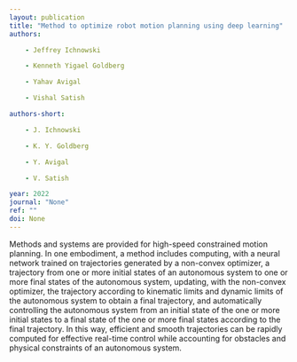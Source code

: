 ```yaml
---
layout: publication
title: "Method to optimize robot motion planning using deep learning"
authors:

    - Jeffrey Ichnowski

    - Kenneth Yigael Goldberg

    - Yahav Avigal

    - Vishal Satish

authors-short:

    - J. Ichnowski

    - K. Y. Goldberg

    - Y. Avigal

    - V. Satish

year: 2022
journal: "None"
ref: ""
doi: None
---
```


Methods and systems are provided for high-speed constrained motion planning. In one embodiment, a method includes computing, with a neural network trained on trajectories generated by a non-convex optimizer, a trajectory from one or more initial states of an autonomous system to one or more final states of the autonomous system, updating, with the non-convex optimizer, the trajectory according to kinematic limits and dynamic limits of the autonomous system to obtain a final trajectory, and automatically controlling the autonomous system from an initial state of the one or more initial states to a final state of the one or more final states according to the final trajectory. In this way, efficient and smooth trajectories can be rapidly computed for effective real-time control while accounting for obstacles and physical constraints of an autonomous system.
    